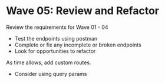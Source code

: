 # Wave 05: Review and Refactor

Review the requirements for Wave 01 - 04
* Test the endpoints using postman
* Complete or fix any incomplete or broken endpoints
* Look for opportunities to refactor 
<!-- * Add the MOOOOONS!!!  -->
<!-- Stacy -->

As time allows, add custom routes. 
* Consider using query params
